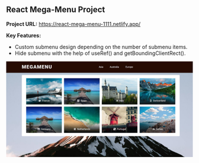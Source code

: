 ## React Mega-Menu Project

**Project URL:**
https://react-mega-menu-1111.netlify.app/

**Key Features:**

- Custom submenu design depending on the number of submenu items.
- Hide submenu with the help of useRef() and getBoundingClientRect().

<a href='https://react-mega-menu-1111.netlify.app/' target='_blank'>
<img src='./src/assets/megamenu.jpg' width='700' alt='megamenu project image'>
</a>
